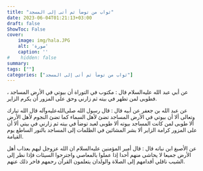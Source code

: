 ```yaml
---
title: "ثواب من توضأ ثم أتى إلى المسجد"
date: 2023-06-04T01:21:13+03:00
draft: false
ShowToc: False
cover:
    image: img/hala.JPG
    alt: 'صورة'
    caption: ''
#    hidden: false
summary: 
tags: [""]
categories: ["ثواب من توضأ ثم أتى إلى المسجد"]
---
```

عن أبي عبد الله عليه‌السلام قال : مكتوب في التوراة
أن بيوتي في الأرض المساجد ، فطوبى لمن تطهر في بيته ثم زارني وحق
على المزور أن يكرم الزاير.

عن عبد الله بن جعفر
عن أبيه قال : قال رسول الله صلى‌الله‌عليه‌وآله قال الله تبارك وتعالى ألا أن بيوتي
في الأرض المساجد تضئ لأهل السماء كما تضئ النجوم لأهل الأرض
ألا طوبى لمن كانت المساجد بيوته ألا طوبى لعبد توضأ في بيته ثم زارني
في بيتي ألا أن على المزور كرامة الزاير ألا بشر المشائين في الظلمات إلى
المساجد بالنور الساطع يوم القيامة.

عن الأصبغ
ابن نباته قال : قال أمير المؤمنين عليه‌السلام ان الله عزوجل ليهم بعذاب أهل
الأرض جميعا لا يحاشى منهم أحدا إذا عملوا بالمعاصي واجترحوا السيئات
فإذا نظر إلى الشيب ناقلي أقدامهم إلى الصلاة والولدان يتعلمون القرآن
رحمهم فاخر ذلك عنهم.

